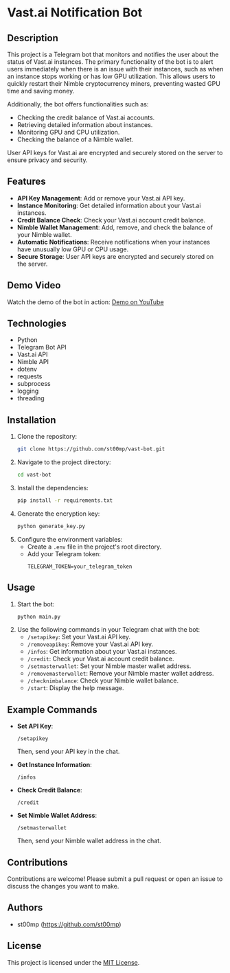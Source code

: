# Vast.ai Notification Bot

## Description
This project is a Telegram bot that monitors and notifies the user about the status of Vast.ai instances. The primary functionality of the bot is to alert users immediately when there is an issue with their instances, such as when an instance stops working or has low GPU utilization. This allows users to quickly restart their Nimble cryptocurrency miners, preventing wasted GPU time and saving money.

Additionally, the bot offers functionalities such as:
- Checking the credit balance of Vast.ai accounts.
- Retrieving detailed information about instances.
- Monitoring GPU and CPU utilization.
- Checking the balance of a Nimble wallet.

User API keys for Vast.ai are encrypted and securely stored on the server to ensure privacy and security.

## Features
- **API Key Management**: Add or remove your Vast.ai API key.
- **Instance Monitoring**: Get detailed information about your Vast.ai instances.
- **Credit Balance Check**: Check your Vast.ai account credit balance.
- **Nimble Wallet Management**: Add, remove, and check the balance of your Nimble wallet.
- **Automatic Notifications**: Receive notifications when your instances have unusually low GPU or CPU usage.
- **Secure Storage**: User API keys are encrypted and securely stored on the server.

## Demo Video

Watch the demo of the bot in action: [Demo on YouTube](https://youtu.be/Tk-xdRwadiQ?si=aFUd4gKqZsIOkKir)

## Technologies
- Python
- Telegram Bot API
- Vast.ai API
- Nimble API
- dotenv
- requests
- subprocess
- logging
- threading

## Installation
1. Clone the repository:
    ```sh
    git clone https://github.com/st00mp/vast-bot.git
    ```
2. Navigate to the project directory:
    ```sh
    cd vast-bot
    ```
3. Install the dependencies:
    ```sh
    pip install -r requirements.txt
    ```
4. Generate the encryption key:
    ```sh
    python generate_key.py
    ```
5. Configure the environment variables:
    - Create a `.env` file in the project's root directory.
    - Add your Telegram token:
        ```
        TELEGRAM_TOKEN=your_telegram_token
        ```
## Usage
1. Start the bot:
    ```sh
    python main.py
    ```
2. Use the following commands in your Telegram chat with the bot:
    - `/setapikey`: Set your Vast.ai API key.
    - `/removeapikey`: Remove your Vast.ai API key.
    - `/infos`: Get information about your Vast.ai instances.
    - `/credit`: Check your Vast.ai account credit balance.
    - `/setmasterwallet`: Set your Nimble master wallet address.
    - `/removemasterwallet`: Remove your Nimble master wallet address.
    - `/checknimbalance`: Check your Nimble wallet balance.
    - `/start`: Display the help message.

## Example Commands
- **Set API Key**:
    ```
    /setapikey
    ```
    Then, send your API key in the chat.

- **Get Instance Information**:
    ```
    /infos
    ```

- **Check Credit Balance**:
    ```
    /credit
    ```

- **Set Nimble Wallet Address**:
    ```
    /setmasterwallet
    ```
    Then, send your Nimble wallet address in the chat.

## Contributions
Contributions are welcome! Please submit a pull request or open an issue to discuss the changes you want to make.

## Authors
- st00mp (https://github.com/st00mp)

## License
This project is licensed under the [MIT License](LICENSE).
